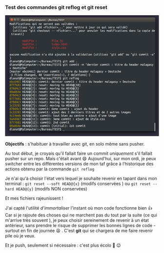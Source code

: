 ### Test des commandes git reflog et git reset

![capture du terminal](/img/screenshot.png)

**Objectifs** : s'habituer à travailler avec git, en solo même sans pusher.

Au tout début, je croyais qu'il fallait faire un commit *uniquement* s'il fallait  pusher sur un repo.
Mais c'était avant :smile:
Aujourd'hui,  sur mon ordi, je peux switcher entre les différentes versions de mon taf grâce à l'historique des actions obtenu par la commande ```git reflog```

Je n'ai qu'à choisir l'état vers lequel je souhaite revenir en tapant dans mon terminal :
  ```git reset --soft HEAD@{x}``` (modifs conservées ) ou ```git reset --hard HEAD@{y}``` (modifs NON conservées)
  
  Et mes fichiers rajeunissent ! 
  
  J'ai capté l'utilité *d'immortaliser* l'instant où mon code fonctionne bien :thumbsup: 
Car si  je rajoute des choses qui ne marchent pas du tout par la suite (ce qui m'arrive très souvent ),   je peux choisir sereinement de revenir à un état antérieur, sans prendre le risque de supprimer les bonnes lignes de code - surtout en fin de journée :tired_face: .
C'est **git** qui se chargera de me faire revenir pile où je veux.

Et je push, seulement si nécessaire : c'est plus écolo :deciduous_tree:  :wink:
